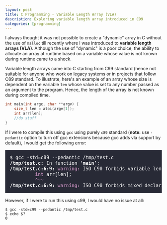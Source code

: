 ```yaml
---
layout: post
title: C Programming - Variable Length Array (VLA)
description: Exploring variable length array introduced in C99
categories: [programming]
---
```


I always thought it was not possible to create a "dynamic" array in C without the use of `malloc` till 
recently where I was introduced to **variable length arrays (VLA)**. Although the use of "dynamic" is 
a poor choice, the ability to allocate an array at runtime based on a variable whose value is not known 
during runtime came to a shock.

Variable length arrays came into C starting from C99 standard (hence not suitable for anyone who 
work on legacy systems or in projects that follow C89 standard. To illustrate, here's an example of 
an array whose size is dependent on the variable `len` whose value is set to any number passed as an 
argument to the program. Hence, the length of the array is not known during compiled time.

```c
int main(int argc, char **argv) {
	size_t len = atoi(argv[1]);
	int arr[len];
	//do stuff
}
```

If I were to compile this using `gcc` using purely `c89` standard (**note:** use `-pedantic` option 
to turn off gcc extensions because gcc adds vla support by default), I would get the following error:
<pre style="background: #282a36; color: white; padding: 15px; font-size: 15px">$ gcc -std=c89 --pedantic /tmp/test.c
<b>/tmp/test.c:</b> In function ‘<b>main</b>’:
<b>/tmp/test.c:6:9:</b> <font color="#AD7FA8"><b>warning: </b></font>ISO C90 forbids variable length array ‘<b>arr</b>’ [<font color="#AD7FA8"><b>-Wvla</b></font>]
         <font color="#AD7FA8"><b>int</b></font> arr[len];
         <font color="#AD7FA8"><b>^~~</b></font>
<b>/tmp/test.c:6:9:</b> <font color="#AD7FA8"><b>warning: </b></font>ISO C90 forbids mixed declarations and code [<font color="#AD7FA8"><b>-Wdeclaration-after-statement</b></font>]
</pre>

However, if I were to run this using c99, I would have no issue at all:
```shell
$ gcc -std=c99 --pedantic /tmp/test.c
$ echo $?
0
```


